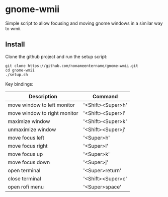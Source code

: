 gnome-wmii
==========

Simple script to allow focusing and moving gnome windows in a similar way to wmii.

Install
-------

Clone the github project and run the setup script:

    git clone https://github.com/nonameentername/gnome-wmii.git
    cd gnome-wmii
    ./setup.sh

Key bindings:

| Description                  | Command               |
| ---------------------------- | --------------------- |
| move window to left monitor  | '\<Shift\>\<Super\>h' |
| move window to right monitor | '\<Shift\>\<Super\>l' |
| maximize window              | '\<Shift\>\<Super\>k' |
| unmaximize window            | '\<Shift\>\<Super\>j' |
| move focus left              | '\<Super\>h'          |
| move focus right             | '\<Super\>l'          |
| move focus up                | '\<Super\>k'          |
| move focus down              | '\<Super\>j'          |
| open terminal                | '\<Super\>return'     |
| close terminal               | '\<Shift\>\<Super\>c' |
| open rofi menu               | '\<Super\>space'      |
